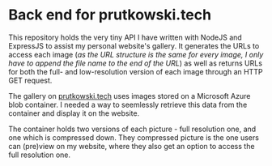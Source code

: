 # Back end for prutkowski.tech

This repository holds the very tiny API I have written with NodeJS and ExpressJS to assist my personal website's gallery. It generates the URLs to access each image (_as the URL structure is the same for every image, I only have to append the file name to the end of the URL_) as well as returns URLs for both the full- and low-resolution version of each image through an HTTP GET request.

The gallery on [prutkowski.tech](https://prutkowski.tech) uses images stored on a Microsoft Azure blob container. I needed a way to seemlessly retrieve this data from the container and display it on the website.

The container holds two versions of each picture - full resolution one, and one which is compressed down. They compressed picture is the one users can (pre)view on my website, where they also get an option to access the full resolution one.


